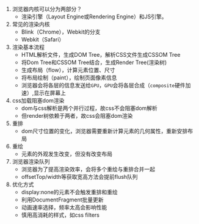 1. 浏览器内核可以分为两部分？
	- 渲染引擎（Layout Engine或Rendering Engine）和JS引擎。
2. 常见的渲染内核
	- Blink（Chrome），Webkit的分支
	- Webkit（Safari）  
3. 渲染基本流程
   - HTML解析文件，生成DOM Tree，解析CSS文件生成CSSOM Tree
   - 将Dom Tree和CSSOM Tree结合，生成Render Tree(渲染树)
   - 生成布局（flow），计算元素位置、尺寸
   - 将布局绘制（paint），绘制页面像素信息
   - 浏览器会将各层的信息发送给`GPU`，`GPU`会将各层合成（`composite`硬件加速）,显示在屏幕上
4. css加载阻塞dom渲染
   - dom与css解析是两个并行过程，故css不会阻塞dom解析
   - 但render树依赖于两者，故css会阻塞dom渲染
5. 重排
   - dom尺寸位置的变化，浏览器需要重新计算元素的几何属性，重新安排布局
6. 重绘
   - 元素的外观发生改变，但没有改变布局
7. 浏览器渲染队列
   - 浏览器为了提高渲染效率，会将多个重绘与重排合并一起
   - offsetTop/width等获取宽高方法会提前flush队列
8. 优化方式
   - display:none的元素不会触发重排和重绘
   - 利用DocumentFragment批量更新
   - 动画速率选择，频率太高会影响性能
   - 慎用高消耗的样式，如css filters